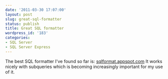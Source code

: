 ```yaml
---
date: '2011-03-30 17:07:00'
layout: post
slug: great-sql-formatter
status: publish
title: Great SQL formatter
wordpress_id: '183'
categories:
- SQL Server
- SQL Server Express
---
```


The best SQL formatter I've found so far is:
[sqlformat.appspot.com](http://sqlformat.appspot.com/)
It works nicely with subqueries which is becoming increasingly important for my use of it.


